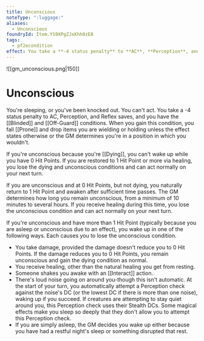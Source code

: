 ```yaml
---
title: Unconscious
noteType: ":luggage:"
aliases:
  - Unconscious
foundryId: Item.YS9XPgZJxKhh0zE8
tags:
  - pf2econdition
effect: You take a **-4 status penalty** to **AC**, **Perception**, and **Reflex** saves, and you have the **Blinded** and **Off-Guard** conditions.
---
```

![[gm_unconscious.png|150]]
# Unconscious


You're sleeping, or you've been knocked out. You can't act. You take a -4 status penalty to AC, Perception, and Reflex saves, and you have the [[Blinded]] and [[Off-Guard]] conditions. When you gain this condition, you fall [[Prone]] and drop items you are wielding or holding unless the effect states otherwise or the GM determines you're in a position in which you wouldn't.

If you're unconscious because you're [[Dying]], you can't wake up while you have 0 Hit Points. If you are restored to 1 Hit Point or more via healing, you lose the dying and unconscious conditions and can act normally on your next turn.

If you are unconscious and at 0 Hit Points, but not dying, you naturally return to 1 Hit Point and awaken after sufficient time passes. The GM determines how long you remain unconscious, from a minimum of 10 minutes to several hours. If you receive healing during this time, you lose the unconscious condition and can act normally on your next turn.

If you're unconscious and have more than 1 Hit Point (typically because you are asleep or unconscious due to an effect), you wake up in one of the following ways. Each causes you to lose the unconscious condition.

*   You take damage, provided the damage doesn't reduce you to 0 Hit Points. If the damage reduces you to 0 Hit Points, you remain unconscious and gain the dying condition as normal.
*   You receive healing, other than the natural healing you get from resting.
*   Someone shakes you awake with an [[Interact]] action.
*   There's loud noise going on around you-though this isn't automatic. At the start of your turn, you automatically attempt a Perception check against the noise's DC (or the lowest DC if there is more than one noise), waking up if you succeed. If creatures are attempting to stay quiet around you, this Perception check uses their Stealth DCs. Some magical effects make you sleep so deeply that they don't allow you to attempt this Perception check.
*   If you are simply asleep, the GM decides you wake up either because you have had a restful night's sleep or something disrupted that rest.